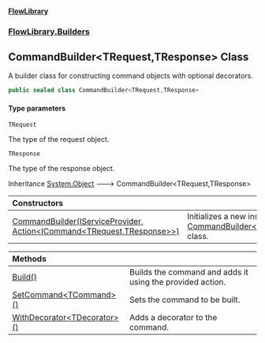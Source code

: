 #### [FlowLibrary](FlowLibrary.md 'FlowLibrary')
### [FlowLibrary.Builders](FlowLibrary.Builders.md 'FlowLibrary.Builders')

## CommandBuilder<TRequest,TResponse> Class

A builder class for constructing command objects with optional decorators.

```csharp
public sealed class CommandBuilder<TRequest,TResponse>
```
#### Type parameters

<a name='FlowLibrary.Builders.CommandBuilder_TRequest,TResponse_.TRequest'></a>

`TRequest`

The type of the request object.

<a name='FlowLibrary.Builders.CommandBuilder_TRequest,TResponse_.TResponse'></a>

`TResponse`

The type of the response object.

Inheritance [System.Object](https://docs.microsoft.com/en-us/dotnet/api/System.Object 'System.Object') &#129106; CommandBuilder<TRequest,TResponse>

| Constructors | |
| :--- | :--- |
| [CommandBuilder(IServiceProvider, Action&lt;ICommand&lt;TRequest,TResponse&gt;&gt;)](CommandBuilder_TRequest,TResponse_..ctor.wDCHCDBq1UCdi/DlNKUUlw.md 'FlowLibrary.Builders.CommandBuilder<TRequest,TResponse>.CommandBuilder(System.IServiceProvider, System.Action<FlowLibrary.Contracts.ICommand<TRequest,TResponse>>)') | Initializes a new instance of the [CommandBuilder&lt;TRequest,TResponse&gt;](CommandBuilder_TRequest,TResponse_.md 'FlowLibrary.Builders.CommandBuilder<TRequest,TResponse>') class. |

| Methods | |
| :--- | :--- |
| [Build()](CommandBuilder_TRequest,TResponse_.Build().md 'FlowLibrary.Builders.CommandBuilder<TRequest,TResponse>.Build()') | Builds the command and adds it using the provided action. |
| [SetCommand&lt;TCommand&gt;()](CommandBuilder_TRequest,TResponse_.SetCommand_TCommand_().md 'FlowLibrary.Builders.CommandBuilder<TRequest,TResponse>.SetCommand<TCommand>()') | Sets the command to be built. |
| [WithDecorator&lt;TDecorator&gt;()](CommandBuilder_TRequest,TResponse_.WithDecorator_TDecorator_().md 'FlowLibrary.Builders.CommandBuilder<TRequest,TResponse>.WithDecorator<TDecorator>()') | Adds a decorator to the command. |
